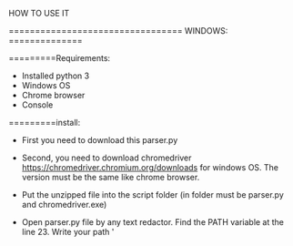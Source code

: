HOW TO USE IT


=================================   WINDOWS:   ==============

=========Requirements:
- Installed python 3
- Windows OS
- Chrome browser
- Console

=========install:
- First you need to download this parser.py

- Second, you need to download chromedriver https://chromedriver.chromium.org/downloads
for windows OS. The version must be the same like chrome browser.

- Put the unzipped file into the script folder (in folder must be parser.py and chromedriver.exe)

- Open parser.py file by any text redactor. Find the PATH variable at the line 23. Write your path '<script folder>' (for example: PATH = 'D:/Desktop/reddit/')

=========lunch:
- Open powershell

- To lunch script you needs to install some libs:
type:

pip install --upgrade pip

pip install selenium

-Now you can lunch the script:
type:

python "<script folder>\parser.py" (for example: python "D:\Desktop\reddit\parser.py")

When script done it will create .txt file in the same folder.